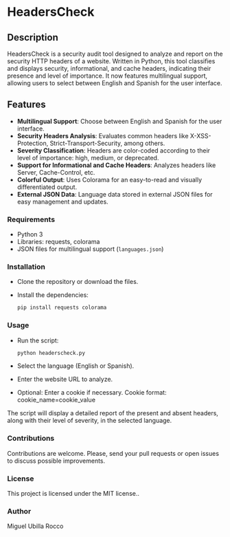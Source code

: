 # **HeadersCheck**

## **Description**

HeadersCheck is a security audit tool designed to analyze and report on the security HTTP headers of a website. Written in Python, this tool classifies and displays security, informational, and cache headers, indicating their presence and level of importance. It now features multilingual support, allowing users to select between English and Spanish for the user interface.

## **Features**

- **Multilingual Support**: Choose between English and Spanish for the user interface.
- **Security Headers Analysis**: Evaluates common headers like X-XSS-Protection, Strict-Transport-Security, among others.
- **Severity Classification**: Headers are color-coded according to their level of importance: high, medium, or deprecated.
- **Support for Informational and Cache Headers**: Analyzes headers like Server, Cache-Control, etc.
- **Colorful Output**: Uses Colorama for an easy-to-read and visually differentiated output.
- **External JSON Data**: Language data stored in external JSON files for easy management and updates.

### **Requirements**

- Python 3
- Libraries: requests, colorama
- JSON files for multilingual support (`languages.json`)

### **Installation**

- Clone the repository or download the files.
- Install the dependencies:

  ```bash
  pip install requests colorama
  ```

### **Usage**

- Run the script:

  ```bash
  python headerscheck.py
  ```

- Select the language (English or Spanish).
- Enter the website URL to analyze.
- Optional: Enter a cookie if necessary. Cookie format: cookie_name=cookie_value

The script will display a detailed report of the present and absent headers, along with their level of severity, in the selected language.

### **Contributions**

Contributions are welcome. Please, send your pull requests or open issues to discuss possible improvements.

### **License**

This project is licensed under the MIT license..

### **Author**

Miguel Ubilla Rocco
